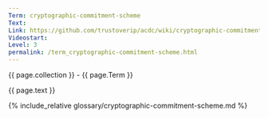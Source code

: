 ```yaml
---
Term: cryptographic-commitment-scheme
Text: 
Link: https://github.com/trustoverip/acdc/wiki/cryptographic-commitment-scheme.md
Videostart: 
Level: 3
permalink: /term_cryptographic-commitment-scheme.html
---
```


{{ page.collection }} - {{ page.Term }}

   {{ page.text }}

{% include_relative glossary/cryptographic-commitment-scheme.md %}
